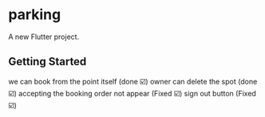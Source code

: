 # parking

A new Flutter project.

## Getting Started

we can book from the point itself (done ☑️)
owner can delete the spot (done ☑️)
accepting the booking order not appear (Fixed ☑️)
sign out button (Fixed ☑️)


